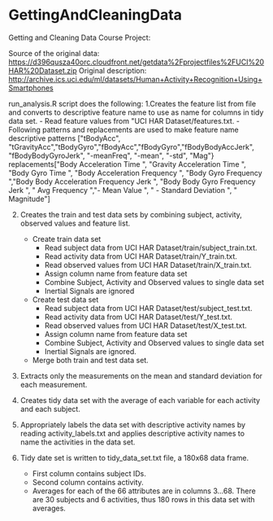 GettingAndCleaningData
======================
Getting and Cleaning Data Course Project:

Source of the original data: https://d396qusza40orc.cloudfront.net/getdata%2Fprojectfiles%2FUCI%20HAR%20Dataset.zip 
Original description: http://archive.ics.uci.edu/ml/datasets/Human+Activity+Recognition+Using+Smartphones

run_analysis.R script does the following: 
1.Creates the feature list from file and converts to descriptive feature name to use as name for columns in tidy data set.
    - Read feature values from "UCI HAR Dataset/features.txt. 
    - Following patterns and replacements are used to make feature name descriptive
		patterns ["tBodyAcc", "tGravityAcc","tBodyGyro","fBodyAcc","fBodyGyro","fBodyBodyAccJerk", 
					  "fBodyBodyGyroJerk", "-meanFreq", "-mean", "-std", "Mag"}
		replacements["Body Acceleration Time ", "Gravity Acceleration Time ", "Body Gyro Time ",
						  "Body Acceleration Frequency ", "Body Gyro Frequency ","Body Body Acceleration Frequency Jerk ",
						  "Body Body Gyro Frequency Jerk ", " Avg Frequency ","- Mean Value ", " - Standard Deviation ",
						  " Magnitude"]
    
2. Creates the train and test data sets by combining subject, activity, observed values and feature list.
	- Create train data set 
		- Read subject data from UCI HAR Dataset/train/subject_train.txt.		
		- Read activity data from UCI HAR Dataset/train/Y_train.txt.		
		- Read observed values from UCI HAR Dataset/train/X_train.txt. 
		- Assign column name from feature data set
		- Combine Subject, Activity and Observed values to single data set
		- Inertial Signals are ignored
	- Create test data  set
		- Read subject data from UCI HAR Dataset/test/subject_test.txt.		
		- Read activity data from UCI HAR Dataset/test/Y_test.txt.		
		- Read observed values from UCI HAR Dataset/test/X_test.txt. 
		- Assign column name from feature data set
		- Combine Subject, Activity and Observed values to single data set
		- Inertial Signals are ignored.
	- Merge both train and test data set.

3. Extracts only the measurements on the mean and standard deviation for each measurement. 
4. Creates tidy data set with the average of each variable for each activity and each subject. 
5. Appropriately labels the data set with descriptive activity names by reading activity_labels.txt and applies descriptive activity names to name the activities in the data set.
6. Tidy date set is written to tidy_data_set.txt file, a 180x68 data frame. 
	- First column contains subject IDs.
    - Second column contains activity.
    - Averages for each of the 66 attributes are in columns 3...68. 
	There are 30 subjects and 6 activities, thus 180 rows in this data set with averages.
